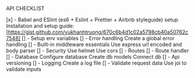 API CHECKLIST

[x] - Babel and ESlint (es6 + Eslint + Prettier + Airbnb styleguide) setup
Installation and setup guide: [https://gist.github.com/vukhanhtruong/670c6b4d1c02a5798cb40a50762c7548]
[] - Setup env variables
[] - Error handling
Create a global error handling
[] - Built-in middleware essentials
Use express url encoded and body parser
[] - Security
Use helmet
Use cors
[] - Routes
[] - Route handler
[] - Database
Configure database
Create db models
Connect db
[] - Api versioning
[] - Logging
Create a log file
[] - Validate request data
Use joi to validate inputs
